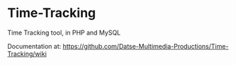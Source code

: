 Time-Tracking
=============

Time Tracking tool, in PHP and MySQL

Documentation at:  https://github.com/Datse-Multimedia-Productions/Time-Tracking/wiki

